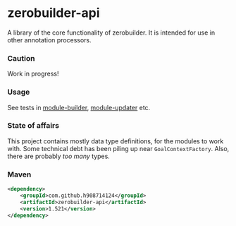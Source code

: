# zerobuilder-api

A library of the core functionality of zerobuilder.
It is intended for use in other annotation processors.

### Caution

Work in progress!

### Usage

See tests in [module-builder](../modules/module-builder), [module-updater](../modules/module-updater) etc.

### State of affairs

This project contains mostly data type definitions, for the modules to work with.
Some technical debt has been piling up near `GoalContextFactory`. 
Also, there are probably <em>too many</em> types.

### Maven

````xml
<dependency>
    <groupId>com.github.h908714124</groupId>
    <artifactId>zerobuilder-api</artifactId>
    <version>1.521</version>
</dependency>
````
